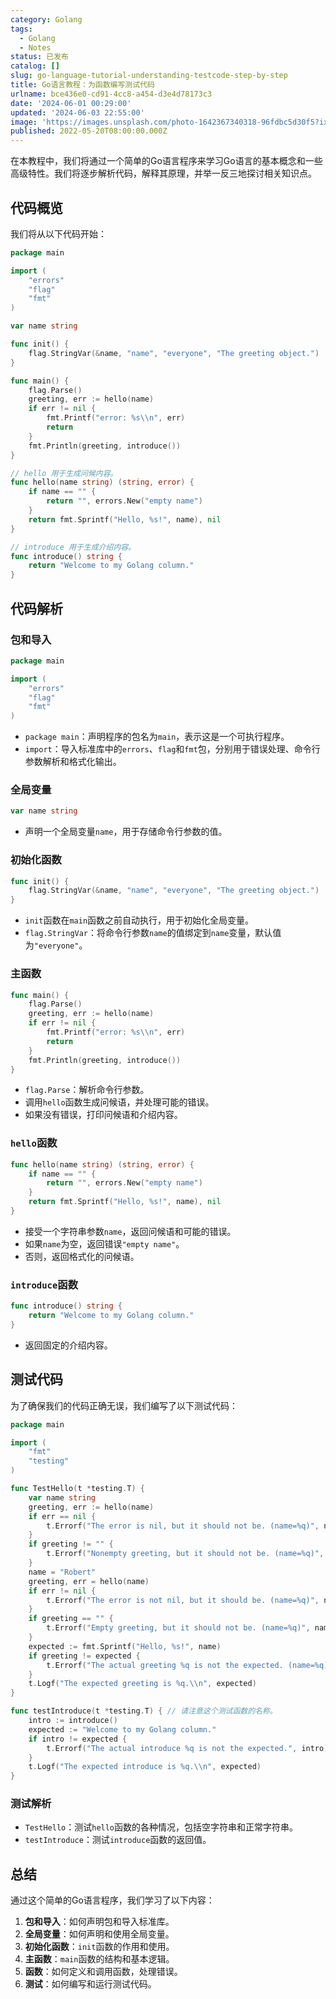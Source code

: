 ```yaml
---
category: Golang
tags:
  - Golang
  - Notes
status: 已发布
catalog: []
slug: go-language-tutorial-understanding-testcode-step-by-step
title: Go语言教程：为函数编写测试代码
urlname: bce436e0-cd91-4cc8-a454-d3e4d78173c3
date: '2024-06-01 00:29:00'
updated: '2024-06-03 22:55:00'
image: 'https://images.unsplash.com/photo-1642367340318-96fdbc5d30f5?ixlib=rb-4.0.3&q=85&fm=jpg&crop=entropy&cs=srgb'
published: 2022-05-20T08:00:00.000Z
---
```


在本教程中，我们将通过一个简单的Go语言程序来学习Go语言的基本概念和一些高级特性。我们将逐步解析代码，解释其原理，并举一反三地探讨相关知识点。


## 代码概览


我们将从以下代码开始：


```go
package main

import (
	"errors"
	"flag"
	"fmt"
)

var name string

func init() {
	flag.StringVar(&name, "name", "everyone", "The greeting object.")
}

func main() {
	flag.Parse()
	greeting, err := hello(name)
	if err != nil {
		fmt.Printf("error: %s\\n", err)
		return
	}
	fmt.Println(greeting, introduce())
}

// hello 用于生成问候内容。
func hello(name string) (string, error) {
	if name == "" {
		return "", errors.New("empty name")
	}
	return fmt.Sprintf("Hello, %s!", name), nil
}

// introduce 用于生成介绍内容。
func introduce() string {
	return "Welcome to my Golang column."
}

```


## 代码解析


### 包和导入


```go
package main

import (
	"errors"
	"flag"
	"fmt"
)

```

- `package main`：声明程序的包名为`main`，表示这是一个可执行程序。
- `import`：导入标准库中的`errors`、`flag`和`fmt`包，分别用于错误处理、命令行参数解析和格式化输出。

### 全局变量


```go
var name string

```

- 声明一个全局变量`name`，用于存储命令行参数的值。

### 初始化函数


```go
func init() {
	flag.StringVar(&name, "name", "everyone", "The greeting object.")
}

```

- `init`函数在`main`函数之前自动执行，用于初始化全局变量。
- `flag.StringVar`：将命令行参数`name`的值绑定到`name`变量，默认值为`"everyone"`。

### 主函数


```go
func main() {
	flag.Parse()
	greeting, err := hello(name)
	if err != nil {
		fmt.Printf("error: %s\\n", err)
		return
	}
	fmt.Println(greeting, introduce())
}

```

- `flag.Parse`：解析命令行参数。
- 调用`hello`函数生成问候语，并处理可能的错误。
- 如果没有错误，打印问候语和介绍内容。

### `hello`函数


```go
func hello(name string) (string, error) {
	if name == "" {
		return "", errors.New("empty name")
	}
	return fmt.Sprintf("Hello, %s!", name), nil
}

```

- 接受一个字符串参数`name`，返回问候语和可能的错误。
- 如果`name`为空，返回错误`"empty name"`。
- 否则，返回格式化的问候语。

### `introduce`函数


```go
func introduce() string {
	return "Welcome to my Golang column."
}

```

- 返回固定的介绍内容。

## 测试代码


为了确保我们的代码正确无误，我们编写了以下测试代码：


```go
package main

import (
	"fmt"
	"testing"
)

func TestHello(t *testing.T) {
	var name string
	greeting, err := hello(name)
	if err == nil {
		t.Errorf("The error is nil, but it should not be. (name=%q)", name)
	}
	if greeting != "" {
		t.Errorf("Nonempty greeting, but it should not be. (name=%q)", name)
	}
	name = "Robert"
	greeting, err = hello(name)
	if err != nil {
		t.Errorf("The error is not nil, but it should be. (name=%q)", name)
	}
	if greeting == "" {
		t.Errorf("Empty greeting, but it should not be. (name=%q)", name)
	}
	expected := fmt.Sprintf("Hello, %s!", name)
	if greeting != expected {
		t.Errorf("The actual greeting %q is not the expected. (name=%q)", greeting, name)
	}
	t.Logf("The expected greeting is %q.\\n", expected)
}

func testIntroduce(t *testing.T) { // 请注意这个测试函数的名称。
	intro := introduce()
	expected := "Welcome to my Golang column."
	if intro != expected {
		t.Errorf("The actual introduce %q is not the expected.", intro)
	}
	t.Logf("The expected introduce is %q.\\n", expected)
}

```


### 测试解析

- `TestHello`：测试`hello`函数的各种情况，包括空字符串和正常字符串。
- `testIntroduce`：测试`introduce`函数的返回值。

## 总结


通过这个简单的Go语言程序，我们学习了以下内容：

1. **包和导入**：如何声明包和导入标准库。
2. **全局变量**：如何声明和使用全局变量。
3. **初始化函数**：`init`函数的作用和使用。
4. **主函数**：`main`函数的结构和基本逻辑。
5. **函数**：如何定义和调用函数，处理错误。
6. **测试**：如何编写和运行测试代码。
